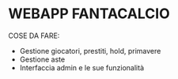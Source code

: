 # WEBAPP FANTACALCIO
COSE DA FARE:
- Gestione giocatori, prestiti, hold, primavere
- Gestione aste
- Interfaccia admin e le sue funzionalità

